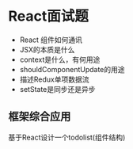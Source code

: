 # React面试题

* React 组件如何通讯
* JSX的本质是什么
* context是什么，有何用途
* shouldComponentUpdate的用途
* 描述Redux单项数据流
* setState是同步还是异步

## 框架综合应用
基于React设计一个todolist(组件结构)